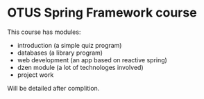 # OTUS Spring Framework course

This course has modules:
- introduction (a simple quiz program)
- databases (a library program)
- web development (an app based on reactive spring)
- dzen module (a lot of technologes involved)
- project work

Will be detailed after complition.